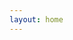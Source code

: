 ```yaml
---
layout: home
---
```


<script setup>
import Home from './pages/Home.vue'
</script>

<Home
  name="Longbridge Pro"
  tagline="A new professional securities trading desktop application, delivering an ultra-smooth investment experience for more efficient and convenient trading."
  legacy_info='This brand new version is continuously being optimized and improved. <br />For a more complete feature set, you can download the <a href="https://longbridge.com/download">previous generation</a>.'
  download_more="View all versions"
  :features='[
    {
      "title": "New Architecture, Enhanced Investment Experience",
      "image": "https://assets.lbctrl.com/uploads/8c541832-5725-4844-ac80-156279a83144/output.png",
      "items": [
        "Ultra-Smooth Performance: Highly responsive interface with zero lag, stable 60+ FPS with peaks up to 120 FPS.",
        "Resource-Efficient: Optimized performance with minimal CPU and memory footprint for seamless operation.",
        "Instant Launch: Lightweight design with a compact installation package—launches in under 2 seconds."
      ]
    },
    {
      "title": "Navigation, Market Insights at a Glance",
      "image": "https://assets.lbctrl.com/uploads/69043ccc-cbbe-44e6-93c5-a37cd4829dd7/scr-20250502-kqry.png",
      "items": [
        "Redesigned collapsible left-side navigation bar for better layout efficiency.",
        "Support for multiple stock tabs, enabling quick price checks and market tracking.",
        "One-click access to transaction history for easy reference."
      ]
    },
    {
      "title": "Global Trading, Multi-Asset Support",
      "image": "https://assets.lbctrl.com/uploads/c2842fa5-f8ca-44e7-aad5-5b8a38f49dcb/scr-20250502-kiym.png",
      "items": [
        "Real-time quotes and trading for HK, US, and SG stocks.",
        "US stocks support two-way trading (long/short) for flexible strategies.",
        "Derivatives trading including US options, warrants, and bull/bear contracts."
      ]
    },
    {
      "title": "Cross Platform, Professional Market Monitoring",
      "image": "https://assets.lbctrl.com/uploads/982af099-639e-428c-b9dc-1881dc52921c/scr-20250502-krlh.png",
      "items": [
        "Cross-platform native support for macOS, Windows, and Linux.",
        "Multi-screen support for split-view tracking of quotes, charts, and news."
      ]
    }
  ]'
/>
